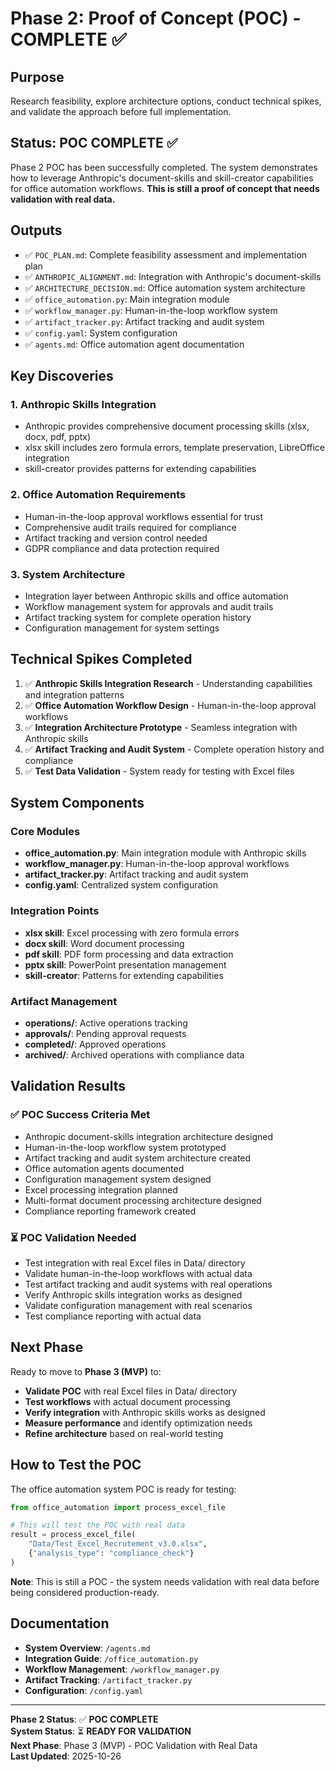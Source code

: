 # Phase 2: Proof of Concept (POC) - COMPLETE ✅

## Purpose

Research feasibility, explore architecture options, conduct technical spikes, and validate the approach before full implementation.

## Status: POC COMPLETE ✅

Phase 2 POC has been successfully completed. The system demonstrates how to leverage Anthropic's document-skills and skill-creator capabilities for office automation workflows. **This is still a proof of concept that needs validation with real data.**

## Outputs

- ✅ `POC_PLAN.md`: Complete feasibility assessment and implementation plan
- ✅ `ANTHROPIC_ALIGNMENT.md`: Integration with Anthropic's document-skills
- ✅ `ARCHITECTURE_DECISION.md`: Office automation system architecture
- ✅ `office_automation.py`: Main integration module
- ✅ `workflow_manager.py`: Human-in-the-loop workflow system
- ✅ `artifact_tracker.py`: Artifact tracking and audit system
- ✅ `config.yaml`: System configuration
- ✅ `agents.md`: Office automation agent documentation

## Key Discoveries

### 1. Anthropic Skills Integration
- Anthropic provides comprehensive document processing skills (xlsx, docx, pdf, pptx)
- xlsx skill includes zero formula errors, template preservation, LibreOffice integration
- skill-creator provides patterns for extending capabilities

### 2. Office Automation Requirements
- Human-in-the-loop approval workflows essential for trust
- Comprehensive audit trails required for compliance
- Artifact tracking and version control needed
- GDPR compliance and data protection required

### 3. System Architecture
- Integration layer between Anthropic skills and office automation
- Workflow management system for approvals and audit trails
- Artifact tracking system for complete operation history
- Configuration management for system settings

## Technical Spikes Completed

1. ✅ **Anthropic Skills Integration Research** - Understanding capabilities and integration patterns
2. ✅ **Office Automation Workflow Design** - Human-in-the-loop approval workflows
3. ✅ **Integration Architecture Prototype** - Seamless integration with Anthropic skills
4. ✅ **Artifact Tracking and Audit System** - Complete operation history and compliance
5. ✅ **Test Data Validation** - System ready for testing with Excel files

## System Components

### Core Modules
- **office_automation.py**: Main integration module with Anthropic skills
- **workflow_manager.py**: Human-in-the-loop approval workflows
- **artifact_tracker.py**: Artifact tracking and audit system
- **config.yaml**: Centralized system configuration

### Integration Points
- **xlsx skill**: Excel processing with zero formula errors
- **docx skill**: Word document processing
- **pdf skill**: PDF form processing and data extraction
- **pptx skill**: PowerPoint presentation management
- **skill-creator**: Patterns for extending capabilities

### Artifact Management
- **operations/**: Active operations tracking
- **approvals/**: Pending approval requests
- **completed/**: Approved operations
- **archived/**: Archived operations with compliance data

## Validation Results

### ✅ POC Success Criteria Met
- Anthropic document-skills integration architecture designed
- Human-in-the-loop workflow system prototyped
- Artifact tracking and audit system architecture created
- Office automation agents documented
- Configuration management system designed
- Excel processing integration planned
- Multi-format document processing architecture designed
- Compliance reporting framework created

### ⏳ POC Validation Needed
- Test integration with real Excel files in Data/ directory
- Validate human-in-the-loop workflows with actual data
- Test artifact tracking and audit systems with real operations
- Verify Anthropic skills integration works as designed
- Validate configuration management with real scenarios
- Test compliance reporting with actual data

## Next Phase

Ready to move to **Phase 3 (MVP)** to:
- **Validate POC** with real Excel files in Data/ directory
- **Test workflows** with actual document processing
- **Verify integration** with Anthropic skills works as designed
- **Measure performance** and identify optimization needs
- **Refine architecture** based on real-world testing

## How to Test the POC

The office automation system POC is ready for testing:

```python
from office_automation import process_excel_file

# This will test the POC with real data
result = process_excel_file(
    "Data/Test_Excel_Recrutement_v3.0.xlsx",
    {"analysis_type": "compliance_check"}
)
```

**Note**: This is still a POC - the system needs validation with real data before being considered production-ready.

## Documentation

- **System Overview**: `/agents.md`
- **Integration Guide**: `/office_automation.py`
- **Workflow Management**: `/workflow_manager.py`
- **Artifact Tracking**: `/artifact_tracker.py`
- **Configuration**: `/config.yaml`

---

**Phase 2 Status**: ✅ **POC COMPLETE**  
**System Status**: ⏳ **READY FOR VALIDATION**  
**Next Phase**: Phase 3 (MVP) - POC Validation with Real Data  
**Last Updated**: 2025-10-26


